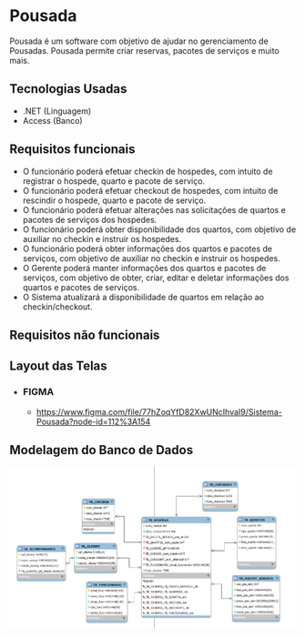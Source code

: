 # Pousada
Pousada é um software com objetivo de ajudar no gerenciamento de Pousadas. Pousada permite criar reservas, pacotes de serviços e muito mais.

## Tecnologias Usadas
- .NET (Linguagem)
- Access (Banco)

## Requisitos funcionais
- O funcionário poderá efetuar checkin de hospedes, com intuito de registrar o hospede, quarto e pacote de serviço.
- O funcionário poderá efetuar checkout de hospedes, com intuito de rescindir o hospede, quarto e pacote de serviço.
- O funcionário poderá efetuar alterações nas solicitações de quartos e pacotes de serviços dos hospedes.
- O funcionário poderá obter disponibilidade dos quartos, com objetivo de auxiliar no checkin e instruir os hospedes.
- O funcionário poderá obter informações dos quartos e pacotes de serviços, com objetivo de auxiliar no checkin e instruir os hospedes.
- O Gerente poderá manter informações dos quartos e pacotes de serviços, com objetivo de obter, criar, editar e deletar informações dos quartos e pacotes de serviços.
- O Sistema atualizará a disponibilidade de quartos em relação ao checkin/checkout.

## Requisitos não funcionais

## Layout das Telas
- ### FIGMA
  - https://www.figma.com/file/77hZoqYfD82XwUNcIhvaI9/Sistema-Pousada?node-id=112%3A154


## Modelagem do Banco de Dados
<img src="https://github.com/Everton-Victor/Projeto_ADSAMA2_Pousada/blob/main/modelo_banco/foto_modelo_bd.png" >
